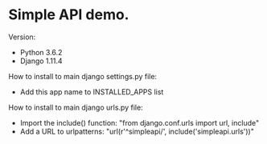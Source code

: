 # Simple API demo.

Version:
 - Python 3.6.2
 - Django 1.11.4

How to install to main django settings.py file:
 - Add this app name to INSTALLED_APPS list

How to install to main django urls.py file:
 - Import the include() function: "from django.conf.urls import url, include"
 - Add a URL to urlpatterns:  "url(r'^simpleapi/', include('simpleapi.urls'))"
